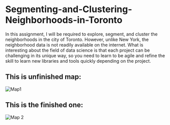 # Segmenting-and-Clustering-Neighborhoods-in-Toronto
In this assignment, I will be required to explore, segment, and cluster the neighborhoods in the city of Toronto. However, unlike New York, the neighborhood data is not readily available on the internet. What is interesting about the field of data science is that each project can be challenging in its unique way, so you need to learn to be agile and refine the skill to learn new libraries and tools quickly depending on the project.
## This is unfinished map:
![Map1](https://user-images.githubusercontent.com/62917455/87896126-a6e90800-ca47-11ea-960f-ac2df8b69c7c.png)
## This is the finished one:
![Map 2](https://user-images.githubusercontent.com/62917455/87896331-2f67a880-ca48-11ea-999c-0aa2e33a5c3a.png)
